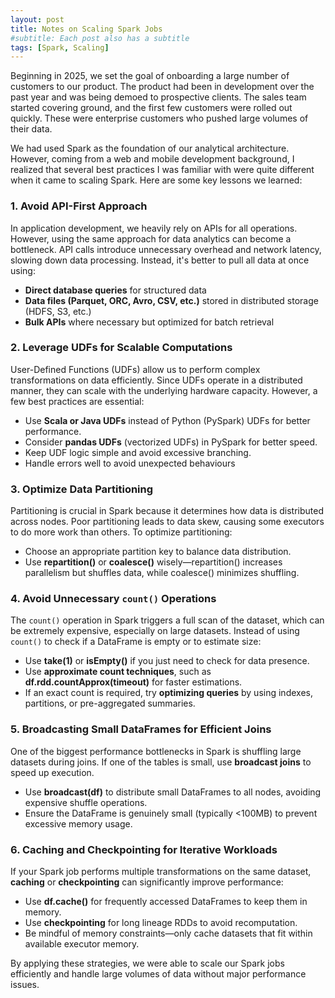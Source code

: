 ```yaml
---
layout: post
title: Notes on Scaling Spark Jobs 
#subtitle: Each post also has a subtitle
tags: [Spark, Scaling]
---
```


Beginning in 2025, we set the goal of onboarding a large number of customers to our product. The product had been in development over the past year and was being demoed to prospective clients. The sales team started covering ground, and the first few customers were rolled out quickly. These were enterprise customers who pushed large volumes of their data.  

We had used Spark as the foundation of our analytical architecture. However, coming from a web and mobile development background, I realized that several best practices I was familiar with were quite different when it came to scaling Spark. Here are some key lessons we learned:  

### 1. **Avoid API-First Approach**  
In application development, we heavily rely on APIs for all operations. However, using the same approach for data analytics can become a bottleneck. API calls introduce unnecessary overhead and network latency, slowing down data processing. Instead, it's better to pull all data at once using:  
- **Direct database queries** for structured data  
- **Data files (Parquet, ORC, Avro, CSV, etc.)** stored in distributed storage (HDFS, S3, etc.)  
- **Bulk APIs** where necessary but optimized for batch retrieval  

### 2. **Leverage UDFs for Scalable Computations**  
User-Defined Functions (UDFs) allow us to perform complex transformations on data efficiently. Since UDFs operate in a distributed manner, they can scale with the underlying hardware capacity. However, a few best practices are essential:  
- Use **Scala or Java UDFs** instead of Python (PySpark) UDFs for better performance.  
- Consider **pandas UDFs** (vectorized UDFs) in PySpark for better speed.  
- Keep UDF logic simple and avoid excessive branching.  
- Handle errors well to avoid unexpected behaviours

### 3. **Optimize Data Partitioning**  
Partitioning is crucial in Spark because it determines how data is distributed across nodes. Poor partitioning leads to data skew, causing some executors to do more work than others. To optimize partitioning:  
- Choose an appropriate partition key to balance data distribution.  
- Use **repartition()** or **coalesce()** wisely—repartition() increases parallelism but shuffles data, while coalesce() minimizes shuffling.  

### **4. Avoid Unnecessary `count()` Operations**  
The `count()` operation in Spark triggers a full scan of the dataset, which can be extremely expensive, especially on large datasets. Instead of using `count()` to check if a DataFrame is empty or to estimate size:  
- Use **take(1)** or **isEmpty()** if you just need to check for data presence.  
- Use **approximate count techniques**, such as **df.rdd.countApprox(timeout)** for faster estimations.  
- If an exact count is required, try **optimizing queries** by using indexes, partitions, or pre-aggregated summaries.  

### 5. **Broadcasting Small DataFrames for Efficient Joins**  

One of the biggest performance bottlenecks in Spark is shuffling large datasets during joins. If one of the tables is small, use **broadcast joins** to speed up execution.  
- Use **broadcast(df)** to distribute small DataFrames to all nodes, avoiding expensive shuffle operations.  
- Ensure the DataFrame is genuinely small (typically <100MB) to prevent excessive memory usage.  

### 6. **Caching and Checkpointing for Iterative Workloads**  
If your Spark job performs multiple transformations on the same dataset, **caching** or **checkpointing** can significantly improve performance:  
- Use **df.cache()** for frequently accessed DataFrames to keep them in memory.  
- Use **checkpointing** for long lineage RDDs to avoid recomputation.  
- Be mindful of memory constraints—only cache datasets that fit within available executor memory.  

By applying these strategies, we were able to scale our Spark jobs efficiently and handle large volumes of data without major performance issues. 

